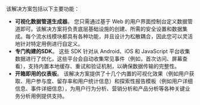 该解决方案包括以下主要功能：

- **可视化数据管道生成器**。 您只需通过基于 Web 的用户界面控制台定义数据管道即可。该解决方案将负责底层基础设施的创建、所需的安全设置和数据集成。每个流水线模块都具有各种功能，并且设计为松散耦合，因此您可以灵活地针对特定用例进行自定义。 
- **专门构建的SDK**。 这些 SDK 针对从 Android、iOS 和 JavaScript 平台收集数据进行了优化，这些平台会自动收集常见事件（例如，首次访问、屏幕查看），支持内置本地缓存、重试和验证机制，以确保数据传输的完整性。
- **开箱即用的仪表板**。 该解决方案提供了十几个内置的可视化效果（例如用户获取、用户参与度、留存率和用户统计信息）和探索性报告模板（例如用户详细信息、事件详细信息），为用户行为分析、营销分析和产品分析等各种关键业务分析用例提供支持。

